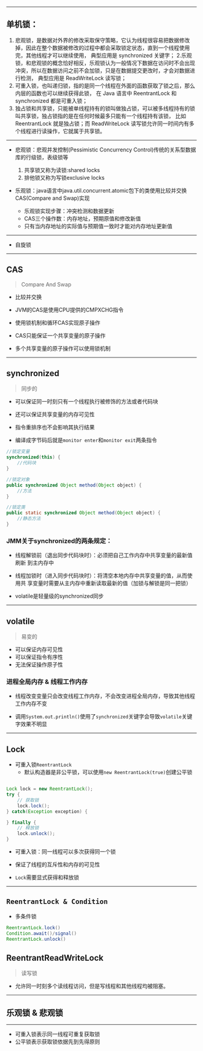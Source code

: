 

---
## 单机锁：

1. 悲观锁，是数据对外界的修改采取保守策略，它认为线程很容易把数据修改掉，因此在整个数据被修改的过程中都会采取锁定状态，直到一个线程使用完，其他线程才可以继续使用，
    典型应用是 synchronized 关键字；
2.乐观锁，和悲观锁的概念恰好相反，乐观锁认为一般情况下数据在访问时不会出现冲突，所以在数据访问之前不会加锁，只是在数据提交更改时，才会对数据进行检测，
    典型应用是 ReadWriteLock 读写锁；
3. 可重入锁，也叫递归锁，指的是同一个线程在外面的函数获取了锁之后，那么内层的函数也可以继续获得此锁，
    在 Java 语言中 ReentrantLock 和 synchronized 都是可重入锁；
4. 独占锁和共享锁，只能被单线程持有的锁叫做独占锁，可以被多线程持有的锁叫共享锁，独占锁指的是在任何时候最多只能有一个线程持有该锁，
    比如 ReentrantLock 就是独占锁；而 ReadWriteLock 读写锁允许同一时间内有多个线程进行读操作，它就属于共享锁。

---
- 悲观锁：悲观并发控制(Pessimistic Concurrency Control)传统的关系型数据库的行级锁，表级锁等
    1. 共享锁又称为读锁:shared locks
    2. 排他锁又称为写锁exclusive locks

- 乐观锁：java语言中java.util.concurrent.atomic包下的类使用比较并交换CAS(Compare and Swap)实现
    - 乐观锁实现步骤：冲突检测和数据更新
    - CAS三个操作数：内存地址，预期原值和修改新值
    - 只有当内存地址的实际值与预期值一致时才能对内存地址更新值

---
- 自旋锁

---
## CAS
> Compare And Swap
- 比较并交换

- JVM的CAS是使用CPU提供的CMPXCHG指令

- 使用锁机制和循环CAS实现原子操作
- CAS只能保证一个共享变量的原子操作
- 多个共享变量的原子操作可以使用锁机制



---
## synchronized
> 同步的

- 可以保证同一时刻只有一个线程执行被修饰的方法或者代码块

- 还可以保证共享变量的内存可见性
- 指令重排序也不会影响其执行结果

- 编译成字节码后就是`monitor enter`和`monitor exit`两条指令

```java
//锁定变量
synchronized(this) {
    //代码块
}

//锁定对象
public synchronized Object method(Object object) {
    //方法
}

//锁定类
public static synchronized Object method(Object object) {
    //静态方法
}
```

### JMM关于synchronized的两条规定：
- 线程解锁前（退出同步代码块时）：必须把自己工作内存中共享变量的最新值刷新
到主内存中

- 线程加锁时（进入同步代码块时）：将清空本地内存中共享变量的值，从而使用共
享变量时需要从主内存中重新读取最新的值（加锁与解锁是同一把锁）

- volatile是轻量级的synchronized同步

---
## volatile
> 易变的

- 可以保证内存可见性
- 可以保证指令有序性
- 无法保证操作原子性

### 进程全局内存 & 线程工作内存
- 线程改变变量只会改变线程工作内存，不会改变进程全局内存，导致其他线程工作内存不变

- 调用`System.out.println()`使用了`synchronized`关键字会导致`volatile`关键字效果不明显








---





## Lock

- 可重入锁`ReentrantLock`
    - 默认构造器是非公平锁，可以使用`new ReentrantLock(true)`创建公平锁


```java

Lock lock = new ReentrantLock();
try {
    // 获取锁
    lock.lock();
} catch(Exception exception) {

} finally {
    // 释放锁
    lock.unlock();
}

```



- 可重入锁：同一线程可以多次获得同一个锁
- 保证了线程的互斥性和内存的可见性

- `Lock`需要显式获得和释放锁

---
## `ReentrantLock & Condition`

- 多条件锁




```java
ReentrantLock.lock()
Condition.await()/signal()
ReentrantLock.unlock()
```

## ReentrantReadWriteLock
> 读写锁
- 允许同一时刻多个读线程访问，但是写线程和其他线程均被阻塞。




---

## 乐观锁 & 悲观锁



---

- 可重入锁表示同一线程可重复获取锁
- 公平锁表示获取锁依据先到先得原则





